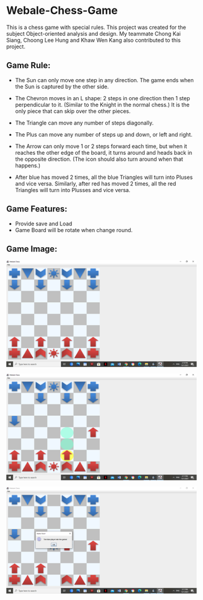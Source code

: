 # Webale-Chess-Game
This is a chess game with special rules. This project was created for the subject Object-oriented analysis and design. My teammate Chong Kai Siang, Choong Lee Hung and Khaw Wen Kang
also contributed to this project.


## Game Rule:

* The Sun can only move one step in any direction. The game ends when the Sun is captured by the other side.

* The Chevron moves in an L shape: 2 steps in one direction then 1 step perpendicular to it. (Similar to the Knight in the normal chess.) It is the only piece that can skip over the other pieces.

* The Triangle can move any number of steps diagonally.

* The Plus can move any number of steps up and down, or left and right.

* The Arrow can only move 1 or 2 steps forward each time, but when it reaches the other edge of the board, it turns around and heads back in the opposite direction. (The icon should also turn around when that happens.)

* After blue has moved 2 times, all the blue Triangles will turn into Pluses and vice versa. Similarly, after red has moved 2 times, all the red Triangles will turn into Plusses and vice versa. 


## Game Features:
* Provide save and Load
* Game Board will be rotate when change round.

## Game Image:

![Game Image 1](https://github.com/GuanSoh/Webale-Chess-Game/blob/main/Game%20Image/GameImage1.png)

![Game Image 2](https://github.com/GuanSoh/Webale-Chess-Game/blob/main/Game%20Image/GameImage2.png)

![Game Image 2](https://github.com/GuanSoh/Webale-Chess-Game/blob/main/Game%20Image/GameImage3.png)

